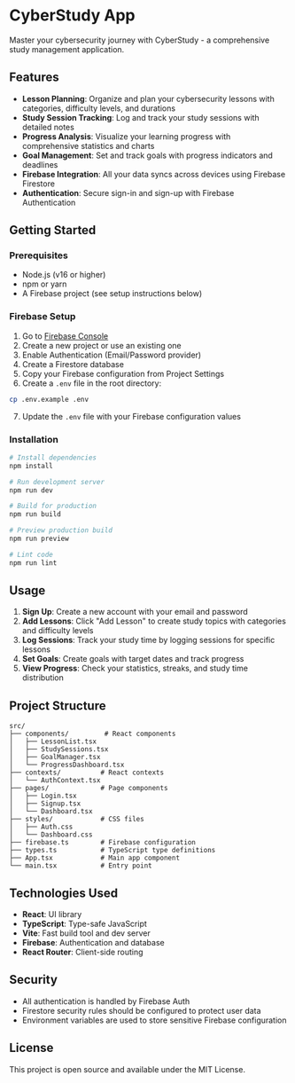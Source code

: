 # CyberStudy App

Master your cybersecurity journey with CyberStudy - a comprehensive study management application.

## Features

- **Lesson Planning**: Organize and plan your cybersecurity lessons with categories, difficulty levels, and durations
- **Study Session Tracking**: Log and track your study sessions with detailed notes
- **Progress Analysis**: Visualize your learning progress with comprehensive statistics and charts
- **Goal Management**: Set and track goals with progress indicators and deadlines
- **Firebase Integration**: All your data syncs across devices using Firebase Firestore
- **Authentication**: Secure sign-in and sign-up with Firebase Authentication

## Getting Started

### Prerequisites

- Node.js (v16 or higher)
- npm or yarn
- A Firebase project (see setup instructions below)

### Firebase Setup

1. Go to [Firebase Console](https://console.firebase.google.com/)
2. Create a new project or use an existing one
3. Enable Authentication (Email/Password provider)
4. Create a Firestore database
5. Copy your Firebase configuration from Project Settings
6. Create a `.env` file in the root directory:

```bash
cp .env.example .env
```

7. Update the `.env` file with your Firebase configuration values

### Installation

```bash
# Install dependencies
npm install

# Run development server
npm run dev

# Build for production
npm run build

# Preview production build
npm run preview

# Lint code
npm run lint
```

## Usage

1. **Sign Up**: Create a new account with your email and password
2. **Add Lessons**: Click "Add Lesson" to create study topics with categories and difficulty levels
3. **Log Sessions**: Track your study time by logging sessions for specific lessons
4. **Set Goals**: Create goals with target dates and track progress
5. **View Progress**: Check your statistics, streaks, and study time distribution

## Project Structure

```
src/
├── components/         # React components
│   ├── LessonList.tsx
│   ├── StudySessions.tsx
│   ├── GoalManager.tsx
│   └── ProgressDashboard.tsx
├── contexts/          # React contexts
│   └── AuthContext.tsx
├── pages/             # Page components
│   ├── Login.tsx
│   ├── Signup.tsx
│   └── Dashboard.tsx
├── styles/            # CSS files
│   ├── Auth.css
│   └── Dashboard.css
├── firebase.ts        # Firebase configuration
├── types.ts           # TypeScript type definitions
├── App.tsx            # Main app component
└── main.tsx           # Entry point
```

## Technologies Used

- **React**: UI library
- **TypeScript**: Type-safe JavaScript
- **Vite**: Fast build tool and dev server
- **Firebase**: Authentication and database
- **React Router**: Client-side routing

## Security

- All authentication is handled by Firebase Auth
- Firestore security rules should be configured to protect user data
- Environment variables are used to store sensitive Firebase configuration

## License

This project is open source and available under the MIT License.
